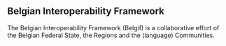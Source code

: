 ## Belgian Interoperability Framework

The Belgian Interoperability Framework (Belgif) is a collaborative effort of the Belgian Federal State, the Regions and the (language) Communities. 
